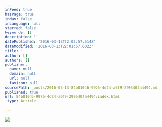 ```yaml
---
inFeed: true
hasPage: true
inNav: false
inLanguage: null
starred: false
keywords: []
description: ''
datePublished: '2016-03-13T22:02:57.514Z'
dateModified: '2016-03-13T22:01:57.602Z'
title: ''
author: []
authors: []
publisher:
  name: null
  domain: null
  url: null
  favicon: null
sourcePath: _posts/2016-03-13-84b81046-9976-4d24-a6f9-299540fa4494.md
published: true
url: 84b81046-9976-4d24-a6f9-299540fa4494/index.html
_type: Article

---
```

![](https://the-grid-user-content.s3-us-west-2.amazonaws.com/94676866-0fc9-473f-ad45-d1bf0342f3b9.jpg)